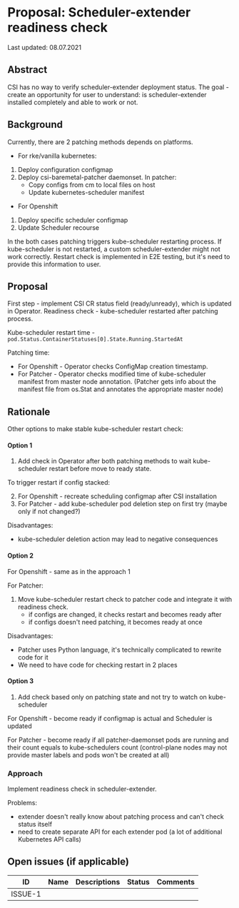 # Proposal: Scheduler-extender readiness check

Last updated: 08.07.2021


## Abstract
CSI has no way to verify scheduler-extender deployment status.
The goal - create an opportunity for user to understand: is scheduler-extender installed completely and able to work or not.

## Background
Currently, there are 2 patching methods depends on platforms.

- For rke/vanilla kubernetes:
1. Deploy configuration configmap
2. Deploy csi-baremetal-patcher daemonset.
In patcher:
   - Copy configs from cm to local files on host
   - Update kubernetes-scheduler manifest
    
- For Openshift
1. Deploy specific scheduler configmap
2. Update Scheduler recourse

In the both cases patching triggers kube-scheduler restarting process. 
If kube-scheduler is not restarted, a custom scheduler-extender might not work correctly.
Restart check is implemented in E2E testing, but it's need to provide this information to user.

## Proposal
First step - implement CSI CR status field (ready/unready), which is updated in Operator.
Readiness check - kube-scheduler restarted after patching process.

Kube-scheduler restart time - `pod.Status.ContainerStatuses[0].State.Running.StartedAt`

Patching time:
- For Openshift - Operator checks ConfigMap creation timestamp.
- For Patcher - Operator checks modified time of kube-scheduler manifest from master node annotation.
  (Patcher gets info about the manifest file from os.Stat and annotates the appropriate master node)

## Rationale
Other options to make stable kube-scheduler restart check:
#### Option 1
1. Add check in Operator after both patching methods to wait kube-scheduler restart before move to ready state.

To trigger restart if config stacked:

2. For Openshift - recreate scheduling configmap after CSI installation
3. For Patcher - add kube-scheduler pod deletion step on first try (maybe only if not changed?)

Disadvantages:
- kube-scheduler deletion action may lead to negative consequences
#### Option 2
For Openshift - same as in the approach 1

For Patcher:
1. Move kube-scheduler restart check to patcher code and integrate it with readiness check.
   - if configs are changed, it checks restart and becomes ready after
   - if configs doesn't need patching, it becomes ready at once

Disadvantages:
- Patcher uses Python language, it's technically complicated to rewrite code for it
- We need to have code for checking restart in 2 places
#### Option 3
1. Add check based only on patching state and not try to watch on kube-scheduler

For Openshift - become ready if configmap is actual and Scheduler is updated

For Patcher - become ready if all patcher-daemonset pods are running and their count equals to kube-schedulers count (control-plane nodes may not provide master labels and pods won't be created at all)
### Approach
Implement readiness check in scheduler-extender.

Problems:
- extender doesn't really know about patching process and can't check status itself
- need to create separate API for each extender pod (a lot of additional Kubernetes API calls)

## Open issues (if applicable)
ID | Name | Descriptions | Status | Comments
---| -----| -------------| ------ | --------
ISSUE-1 |   |   |   |   
